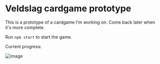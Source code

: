 # Veldslag cardgame prototype

This is a prototype of a cardgame I'm working on. Come back later when it's more complete.


Run `npm start` to start the game.


Current progress:

![image]()
